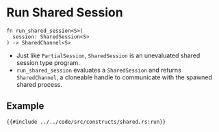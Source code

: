 # Run Shared Session

```rust, noplaypen
fn run_shared_session<S>(
  session: SharedSession<S>
) -> SharedChannel<S>
```

- Just like `PartialSession`, `SharedSession` is an unevaluated shared
  session type program.
- `run_shared_session` evaluates a `SharedSession` and returns `SharedChannel`,
  a cloneable handle to communicate with the spawned shared process.

## Example

```rust, noplaypen
{{#include ../../code/src/constructs/shared.rs:run}}
```
